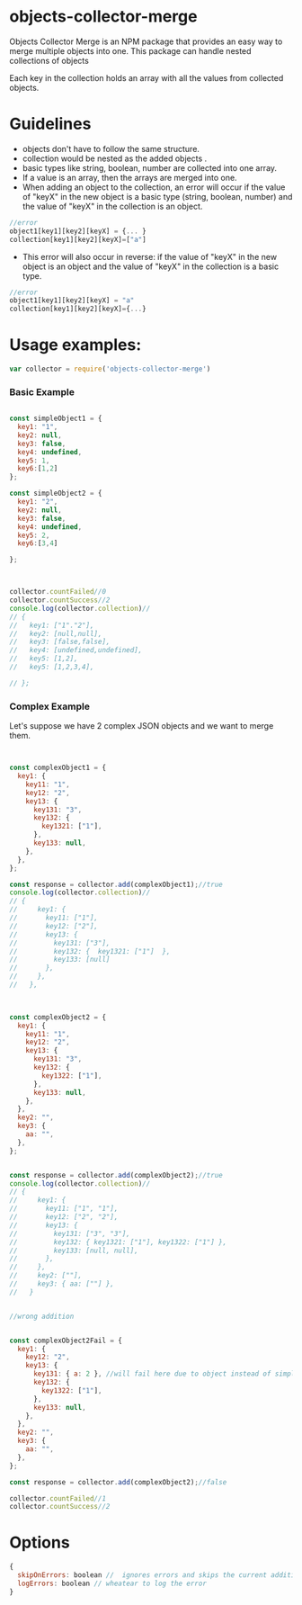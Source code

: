 # objects-collector-merge
  
Objects Collector Merge is an NPM package that provides an easy way to merge multiple objects into one.
This package can handle nested collections of objects

 Each key in the collection holds an array with all the values from collected objects.  
  

# Guidelines 

* objects don't have to follow the same structure.
* collection would be nested as the added objects . 
* basic types like string, boolean, number are collected into one array.
*  If a value is an array, then the arrays are merged into one.
* When adding an object to the collection, an error will occur if the value of "keyX" in the new object is a basic type (string, boolean, number) and the value of "keyX" in the collection is an object. 

```js
//error
object1[key1][key2][keyX] = {... } 
collection[key1][key2][keyX]=["a"]
```
* This error will also occur in reverse: if the value of "keyX" in the new object is an object and the value of "keyX" in the collection is a basic type.

```js
//error
object1[key1][key2][keyX] = "a"
collection[key1][key2][keyX]={...}
```




# Usage examples:

```js
var collector = require('objects-collector-merge')
```
### Basic Example

```js

const simpleObject1 = {
  key1: "1",
  key2: null,
  key3: false,
  key4: undefined,
  key5: 1,
  key6:[1,2]
};

const simpleObject2 = {
  key1: "2",
  key2: null,
  key3: false,
  key4: undefined,
  key5: 2,
  key6:[3,4]

};



collector.countFailed//0
collector.countSuccess//2
console.log(collector.collection)//
// {
//   key1: ["1"."2"],
//   key2: [null,null],
//   key3: [false,false],
//   key4: [undefined,undefined],
//   key5: [1,2],
//   key5: [1,2,3,4],

// };

```

### Complex Example
Let's suppose we have 2 complex JSON objects and we want to merge them.
```js


const complexObject1 = {
  key1: {
    key11: "1",
    key12: "2",
    key13: {
      key131: "3",
      key132: {
        key1321: ["1"],
      },
      key133: null,
    },
  },
};

const response = collector.add(complexObject1);//true
console.log(collector.collection)//
// {
//     key1: {
//       key11: ["1"],
//       key12: ["2"],
//       key13: {
//         key131: ["3"],
//         key132: {  key1321: ["1"]  }, 
//         key133: [null] 
//       },
//     },
//   },

   

const complexObject2 = {
  key1: {
    key11: "1",
    key12: "2",
    key13: {
      key131: "3",
      key132: {
        key1322: ["1"],
      },
      key133: null,
    },
  },
  key2: "",
  key3: {
    aa: "",
  },
};


const response = collector.add(complexObject2);//true
console.log(collector.collection)//
// {
//     key1: {
//       key11: ["1", "1"],
//       key12: ["2", "2"],
//       key13: {
//         key131: ["3", "3"],
//         key132: { key1321: ["1"], key1322: ["1"] },
//         key133: [null, null],
//       },
//     },
//     key2: [""],
//     key3: { aa: [""] },
//   }


//wrong addition


const complexObject2Fail = {
  key1: {
    key12: "2",
    key13: {
      key131: { a: 2 }, //will fail here due to object instead of simple value
      key132: {
        key1322: ["1"],
      },
      key133: null,
    },
  },
  key2: "",
  key3: {
    aa: "",
  },
};

const response = collector.add(complexObject2);//false

collector.countFailed//1
collector.countSuccess//2

```


# Options

```js
{
  skipOnErrors: boolean //  ignores errors and skips the current addition(collection would not be affected)
  logErrors: boolean // wheatear to log the error
}
```

